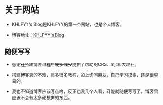 # 关于网站

- KHLFYY's Blog是KHLFYY的第一个网站，也是个人博客。

- 博客地址：[KHLFYY's Blog](https://www.KHLFYY.top)

## 随便写写

- 感谢在搭建博客过程中~~或多或少~~提供了帮助的CRS、mjr和大理石。

- 搭建博客真的不难，很多很多教程，加上询问朋友，自己学习摸索，还是很容易的。

- 我也不知道博客应该写点啥，反正也没几个人看，可能就随便写写了，博客里应该不会有太多硬核向的东西。
